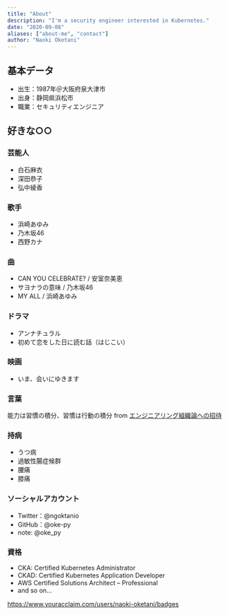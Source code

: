```yaml
---
title: "About"
description: "I'm a security engineer interested in Kubernetes."
date: "2020-09-08"
aliases: ["about-me", "contact"]
author: "Naoki Oketani"
---
```


## 基本データ

- 出生：1987年＠大阪府泉大津市
- 出身：静岡県浜松市
- 職業：セキュリティエンジニア

## 好きな○○

### 芸能人

- 白石麻衣
- 深田恭子
- 弘中綾香

### 歌手

- 浜崎あゆみ
- 乃木坂46
- 西野カナ

### 曲

- CAN YOU CELEBRATE? / 安室奈美恵
- サヨナラの意味 / 乃木坂46
- MY ALL / 浜崎あゆみ

### ドラマ

- アンナチュラル
- 初めて恋をした日に読む話（はじこい）

### 映画

- いま、会いにゆきます

### 言葉

能力は習慣の積分、習慣は行動の積分 from [エンジニアリング組織論への招待](https://gihyo.jp/book/2018/978-4-7741-9605-3)

### 持病

- うつ病
- 過敏性腸症候群
- 腰痛
- 膝痛

### ソーシャルアカウント

- Twitter：@ngoktanio
- GitHub：@oke-py
- note: @oke_py

### 資格

- CKA: Certified Kubernetes Administrator
- CKAD: Certified Kubernetes Application Developer
- AWS Certified Solutions Architect – Professional
- and so on...

https://www.youracclaim.com/users/naoki-oketani/badges
